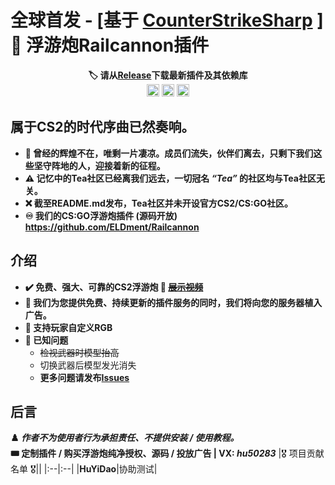 # 全球首发 - [基于 [CounterStrikeSharp](https://github.com/roflmuffin/CounterStrikeSharp) ] 🎏 浮游炮Railcannon插件
<div align="center">
  <b>🏷️ 请从<a href = "https://github.com/ELDment/CS2_Railcannon/releases">Release</a>下载最新插件及其依赖库</b>
  <br>
  <img alt = "SS" src = "https://img.shields.io/github/stars/ELDment/CS2_Railcannon?style=for-the-badge" height="20">
  <img alt = "DL" src = "https://img.shields.io/github/downloads/ELDment/CS2_Railcannon/total?style=for-the-badge" height="20">
  <img alt = "LC" src = "https://img.shields.io/github/last-commit/CS2_Railcannon/cover-agent/main?style=for-the-badge" height="20">
</div>

## 属于CS2的时代序曲已然奏响。
* **🌸 曾经的辉煌不在，唯剩一片凄凉。成员们流失，伙伴们离去，只剩下我们这些坚守阵地的人，迎接着新的征程。**
* **⚠️ 记忆中的Tea社区已经离我们远去，一切冠名 ***“Tea”*** 的社区均与Tea社区无关。**
* **❌ 截至README.md发布，Tea社区并未开设官方CS2/CS:GO社区。**
* **♾️ 我们的CS:GO浮游炮插件 (源码开放) <https://github.com/ELDment/Railcannon>**
## 介绍
- **✔️ 免费、强大、可靠的CS2浮游炮 🎐 ~~[展示视频](https://www.bilibili.com/video/BV1ci421Q7ZN/)~~**
- **💱 我们为您提供免费、持续更新的插件服务的同时，我们将向您的服务器植入广告。**
- **🎉 支持玩家自定义RGB**
- **🎃 已知问题**
  - ~~检视武器时模型抬高~~
  - 切换武器后模型发光消失
  - **更多问题请发布[Issues](https://github.com/ELDment/CS2_Railcannon/issues)**
## 后言
**♟️ ***作者不为使用者行为承担责任、不提供安装 / 使用教程。*****
<br>
**🎟️ 定制插件 / 购买浮游炮纯净授权、源码 / 投放广告 | VX: ***hu50283*****
|🎖️ 项目贡献名单 🎖️||
|:--|:--|
|**HuYiDao**|协助测试|
